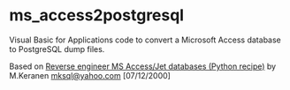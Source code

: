 # ms_access2postgresql
Visual Basic for Applications code to convert a Microsoft Access database to PostgreSQL dump files.

Based on [Reverse engineer MS Access/Jet databases (Python recipe)](http://code.activestate.com/recipes/52267-reverse-engineer-ms-accessjet-databases/) by M.Keranen <mksql@yahoo.com> [07/12/2000]
